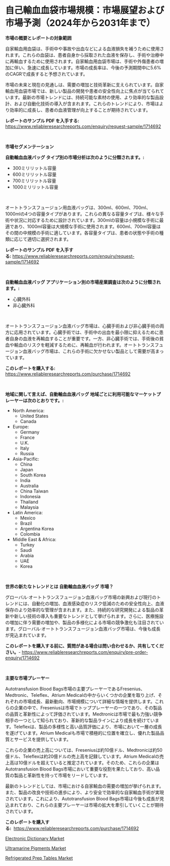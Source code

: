 <p><h1>自己輸血血袋市場規模：市場展望および市場予測（2024年から2031年まで）</h1></p><p><strong>市場の概要とレポートの対象範囲</strong></p>
<p><p>自家輸血用血袋は、手術中や事故や出血などによる血液損失を補うために使用されます。これらの血袋は、患者自身から採取された血液を保存し、手術や治療中に再輸血するために使用されます。自家輸血用血袋市場は、手術や外傷患者の増加に伴い、急速に成長しています。市場の成長率は、今後の予測期間中に5.6%のCAGRで成長すると予想されています。</p><p>市場の未来と現在の見通しは、需要の増加と技術革新に支えられています。自家輸血用血袋市場では、新しい製品の開発や患者の安全性向上に焦点が当てられています。最新の市場トレンドには、持続可能な素材の使用、より効率的な製品設計、および自動化技術の導入が含まれます。これらのトレンドにより、市場はより効率的に成長し、患者の血液管理が向上することが期待されています。</p></p>
<p><strong>レポートのサンプル PDF を入手する:</strong> <a href="https://www.reliableresearchreports.com/enquiry/request-sample/1714692">https://www.reliableresearchreports.com/enquiry/request-sample/1714692</a></p>
<p>&nbsp;</p>
<p><strong>市場セグメンテーション</strong></p>
<p><strong>自動輸血血液バッグ タイプ別の市場分析は次のように分類されます。:</strong></p>
<p><ul><li>300ミリリットル容量</li><li>600ミリリットル容量</li><li>700ミリリットル容量</li><li>1000ミリリットル容量</li></ul></p>
<p>&nbsp;</p>
<p><p>オートトランスフュージョン用血液バッグは、300ml、600ml、700ml、1000mlの4つの容量タイプがあります。これらの異なる容量タイプは、様々な手術や状況に対応するために設計されています。300mlの容量は小規模な手術に最適であり、1000ml容量は大規模な手術に使用されます。600ml、700ml容量はその間の中規模の手術に適しています。各容量タイプは、患者の状態や手術の種類に応じて適切に選択されます。</p></p>
<p><strong>レポートのサンプル PDF を入手する:</strong>&nbsp;<a href="https://www.reliableresearchreports.com/enquiry/request-sample/1714692">https://www.reliableresearchreports.com/enquiry/request-sample/1714692</a></p>
<p>&nbsp;</p>
<p><strong> 自動輸血血液バッグ アプリケーション別の市場産業調査は次のように分類されます。:</strong></p>
<p><ul><li>心臓外科</li><li>非心臓外科</li></ul></p>
<p>&nbsp;</p>
<p><p>オートトランスフュージョン血液バッグ市場は、心臓手術および非心臓手術の両方に応用されています。心臓手術では、手術中の出血を最小限に抑えるために患者自身の血液を再輸血することが重要です。一方、非心臓手術では、手術後の貧血や輸血のリスクを軽減するために、再輸血が行われます。オートトランスフュージョン血液バッグ市場は、これらの手術に欠かせない製品として需要が高まっています。</p></p>
<p><strong>このレポートを購入する:</strong>&nbsp; <a href="https://www.reliableresearchreports.com/purchase/1714692">https://www.reliableresearchreports.com/purchase/1714692</a></p>
<p>&nbsp;</p>
<p><strong>地域に関して言えば、自動輸血血液バッグ 地域ごとに利用可能なマーケットプレーヤーは次のとおりです。:</strong></p>
<p><ul>
    <li>
        North America:
        <ul>
            <li>United States</li>
            <li>Canada</li>
        </ul>
    </li>
    <li>
        Europe:
        <ul>
            <li>Germany</li>
            <li>France</li>
            <li>U.K.</li>
            <li>Italy</li>
            <li>Russia</li>
        </ul>
    </li>
    <li>
        Asia-Pacific:
        <ul>
            <li>China</li>
            <li>Japan</li>
            <li>South Korea</li>
            <li>India</li>
            <li>Australia</li>
            <li>China Taiwan</li>
            <li>Indonesia</li>
            <li>Thailand</li>
            <li>Malaysia</li>
        </ul>
    </li>
    <li>
        Latin America:
        <ul>
            <li>Mexico</li>
            <li>Brazil</li>
            <li>Argentina Korea</li>
            <li>Colombia</li>
        </ul>
    </li>
    <li>
        Middle East & Africa:
        <ul>
            <li>Turkey</li>
            <li>Saudi</li>
            <li>Arabia</li>
            <li>UAE</li>
            <li>Korea</li>
        </ul>
    </li>
    </ul></p>
<p>&nbsp;</p>
<p><strong>世界の新たなトレンドとは 自動輸血血液バッグ 市場？</strong></p>
<p><p>グローバル·オートトランスフュージョン血液バッグ市場の新興および現行のトレンドには、自動化の増加、血液感染症のリスク低減のための安全性向上、血液保存のより効率的な管理が含まれます。また、持続的な研究開発による製品の革新や新しい技術の導入も重要なトレンドとして挙げられます。さらに、医療施設の増加に伴う需要の増加や、製品の多様化による市場の競争激化も注目されています。グローバル·オートトランスフュージョン血液バッグ市場は、今後も成長が見込まれています。</p></p>
<p><strong>このレポートを購入する前に、質問がある場合は問い合わせるか、共有してください。</strong>- <a href="https://www.reliableresearchreports.com/enquiry/pre-order-enquiry/1714692">https://www.reliableresearchreports.com/enquiry/pre-order-enquiry/1714692</a></p>
<p>&nbsp;</p>
<p><strong>主要な市場プレーヤー</strong></p>
<p><p>Autotransfusion Blood Bags市場の主要プレーヤーであるFresenius、Medtronic、Teleflex、Atrium Medicalの中からいくつかの企業を取り上げ、それぞれの市場成長、最新動向、市場規模について詳細な情報を提供します。これらの企業の中で、Freseniusは市場でトッププレーヤーの一つであり、その製品の品質と革新性によって評価されています。Medtronicは市場で最も力強い競争相手の一つとして知られており、革新的な製品ラインにより成長を続けています。Teleflexは、製品の多様性と高い品質評価により、市場において一層の成長を遂げています。Atrium Medicalも市場で積極的に位置を確立し、優れた製品品質とサービスを提供しています。</p><p>これらの企業の売上高については、Freseniusは約10億ドル、Medtronicは約50億ドル、Teleflexは約20億ドルの売上高を記録しています。Atrium Medicalの売上高は10億ドルを超えていると推定されています。そのため、これらの企業はAutotransfusion Blood Bags市場において重要な役割を果たしており、高い品質の製品と革新性を持って市場をリードしています。</p><p>最新のトレンドとしては、市場における自家輸血の需要の増加が挙げられます。また、製品の改良や技術の進歩により、より安全で効率的な自家輸血手術が実現されています。これにより、Autotransfusion Blood Bags市場は今後も成長が見込まれており、これらの主要プレーヤーは市場の拡大を牽引していくことが期待されています。</p></p>
<p><strong>このレポートを購入する:</strong>&nbsp;&nbsp;<a href="https://www.reliableresearchreports.com/purchase/1714692">https://www.reliableresearchreports.com/purchase/1714692</a></p>
<p><p><a href="https://github.com/beatblasta/Market-Research-Report-List-2/blob/main/electronic-dictionary-market.md">Electronic Dictionary Market</a></p><p><a href="https://github.com/angelajermaine/Market-Research-Report-List-2/blob/main/ultramarine-pigments-market.md">Ultramarine Pigments Market</a></p><p><a href="https://github.com/shotows/Market-Research-Report-List-1/blob/main/refrigerated-prep-tables-market.md">Refrigerated Prep Tables Market</a></p></p>